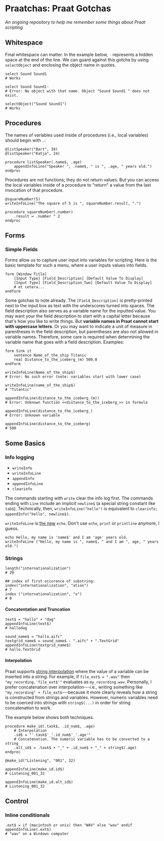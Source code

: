 Praatchas: Praat Gotchas
========================

_An ongoing repository to help me remember some things about Praat scripting_

Whitespace
----------

Final whitespace can matter. In the example below, `·` represents a hidden space at the end of the line. We can guard against this gotcha by using `selectObject` and enclosing the object name in quotes.

```
select Sound Sound1
# Works

select Sound Sound1·
# Error: No object with that name. Object "Sound Sound1 " does not exist.

selectObject("Sound Sound1")
# Works
```



Procedures
----------

The names of variables used inside of procedures (i.e., local variables) should begin with `.`:

```
@listSpeaker("Bart", 38)
@listSpeaker("Katja", 24)

procedure listSpeaker(.name$, .age)
    appendInfoLine("Speaker ", .name$, " is ", .age, " years old.")
endproc
```

Procedures are not functions; they do not return values. But you can access the local variables inside of a procedure to "return" a value from the last invocation of that procedure. 

```
@squareNumber(5)
writeInfoLine("The square of 5 is ", squareNumber.result, ".")

procedure squareNumber(.number)
    .result = .number ^ 2
endproc
```

Forms
-----

### Simple Fields

Forms allow us to capture user input into variables for scripting. Here is the basic template for such a menu, where a user inputs values into fields.

```
form [Window Title]
    [Input Type] [Field_Description] [Default Value To Display]
    [Input Type] [Field_Description_Two] [Default Value To Display]
    # et cetera...
endform
```

Some gotchas to note already. The `[Field_Description]` is pretty-printed next to the input box as text with the underscores turned into spaces. The field description also serves as a variable name for the inputted value. You may want your the field description to start with a capital letter because that's how you like to write things. But **variable names in Praat cannot start with uppercase letters**. Or you may want to indicate a unit of measure in parentheses in the field description, but parentheses are also not allowed in variable names. Therefore, some care is required when determining the variable name that goes with a field description. Examples:

```
form Sink it
    sentence Name_of_the_ship Titanic
    real Distance_to_the_iceberg_(m) 500.0
endform

writeInfoLine(Name_of_the_ship$)
# Error: No such error (note: variables start with lower case)

writeInfoLine(name_of_the_ship$)
# "Titantic"

appendInfoLine(distance_to_the_iceberg_(m))
# Error: Unknown function <<distance_to_the_iceberg_>> in formula

appendInfoLine(distance_to_the_iceberg_)
# Error: Unknown variable

appendInfoLine(distance_to_the_iceberg)
# 500
```




Some Basics
-----------

### Info logging

* `writeInfo`
* `writeInfoLine`
* `appendInfo`
* `appendInfoLine`
* `clearinfo`

The commands starting with `write` clear the info log first. The commands ending with `Line` include an implicit  `newline$` (a special string constant like `tab$`). Technically, then, `writeInfoLine("hello")` is equivalent to `clearinfo; appendInfo("hello", newline$)`.

`writeInfoLine` is [the new](http://www.fon.hum.uva.nl/praat/manual/Scripting_9_2__Old_functions.html) `echo`. Don't use `echo`, `print` or `printline` anymore, I guess.

```
echo Hello, my name is 'name$' and I am 'age' years old.
writeInfoLine ("Hello, my name is ", name$, " and I am ", age, " years old.")
```

### Strings

```
length("internationalization")
# 20

## index of first occurence of substring: 
index("internationalization", "ation")  
# 7
index ("internationalization", "x")
# 0
```

#### Concatentation and Truncation

```
text$ = "hallo" + "dag"
appendInfoLine(text$)
# hallodag

sound_name$ = "hallo.aifc"
textgrid_name$ = sound_name$ - ".aifc" + ".TextGrid"
appendInfoLine(textgrid_name$)
# hallo.TextGrid
```

#### Interpolation

Praat supports [string interpolation](http://en.wikipedia.org/wiki/String_interpolation) where the value of a variable can be inserted into a string. For example, if `file_ext$ = ".wav"` then `"my_recording.'file_ext$'"` evaluates as `my_recording.wav`. Personally, I prefer concatenation over interpolation---i.e., writing something like `"my_recording" + file_ext$`---because it more clearly reveals how a string is constructed from strings and variables. However, numeric variables need to be coerced into strings with `string$(...)` in order for string concatenation to work.

The example below shows both techniques.

```
procedure make_id(.task$, .id_num$, .age)
	# Interpolation
	.id$ = "'.task$'_'.id_num$'_'.age'"
	# Concatenation. The numeric variable has to be converted to a string
	.alt_id$ = .task$ + "_" + .id_num$ + "_" + string$(.age)
endproc

@make_id("Listening", "001", 32)

appendInfoLine(make_id.id$)
# Listening_001_32

appendInfoLine(make_id.alt_id$)
# Listening_001_32

```

Control
-------

### Inline conditionals

```
.ext$ = if (macintosh or unix) then "WAV" else "wav" endif
appendInfoLine(.ext$)
# "wav" on a Windows computer
```
























